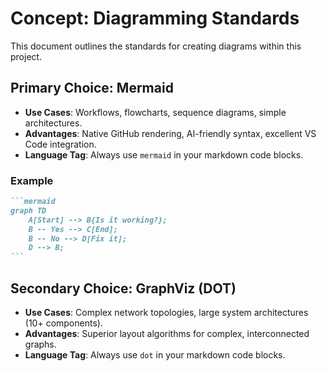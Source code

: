 # Concept: Diagramming Standards

This document outlines the standards for creating diagrams within this project.

## Primary Choice: Mermaid

- **Use Cases**: Workflows, flowcharts, sequence diagrams, simple architectures.
- **Advantages**: Native GitHub rendering, AI-friendly syntax, excellent VS Code integration.
- **Language Tag**: Always use `mermaid` in your markdown code blocks.

### Example

````markdown
```mermaid
graph TD
    A[Start] --> B{Is it working?};
    B -- Yes --> C[End];
    B -- No --> D[Fix it];
    D --> B;
```
````

## Secondary Choice: GraphViz (DOT)

- **Use Cases**: Complex network topologies, large system architectures (10+ components).
- **Advantages**: Superior layout algorithms for complex, interconnected graphs.
- **Language Tag**: Always use `dot` in your markdown code blocks.
